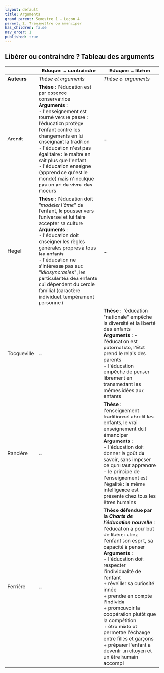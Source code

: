 ```yaml
---
layout: default
title: Arguments
grand_parent: Semestre 1 – Leçon 4
parent: 2. Transmettre ou émanciper
has_children: false
nav_order: 1
published: true
---
```

## Libérer ou contraindre ? Tableau des arguments

|  |  **Eduquer = contraindre**  |  **Eduquer = libérer**   |
|--- |--- |---- |
| **Auteurs**  | *Thèse et arguments* | *Thèse et arguments*  |
| Arendt | **Thèse** : l'éducation est par essence conservatrice <br> **Arguments** : <br> - l'enseignement est tourné vers le passé : l'éducation protège l'enfant contre les changements en lui enseignant la tradition <br> - l'éducation n'est pas égalitaire : le maître en sait plus que l'enfant <br> - l'éducation enseigne (apprend ce qu'est le monde) mais n'inculque pas un art de vivre, des moeurs | ... |
| Hegel | **Thèse** : l'éducation doit "*modeler l'âme*" de l'enfant, le pousser  vers l’universel et lui faire accepter sa culture <br> **Arguments** : <br> - l'éducation doit enseigner les règles générales propres à tous les enfants <br> - l'éducation ne s'intéresse pas aux "*idiosyncrasies*", les particularités des enfants qui dépendent du cercle familial (caractère individuel, tempérament personnel) | ... |
| Tocqueville| ... | **Thèse** : l'éducation "nationale" empêche la diversité et la liberté des enfants <br> **Arguments** : - l'éducation est paternaliste, l'Etat prend le relais des parents <br> - l'éducation  empêche de penser librement en transmettant les mêmes idées aux enfants |
| Rancière | ... | **Thèse** : l'enseignement traditionnel abrutit les enfants, le vrai enseignement doit émanciper <br> **Arguments** : <br> - l'éducation doit donner le goût du savoir, sans imposer ce qu'il faut apprendre <br> - le principe de l'enseignement est l'égalité : la même intelligence est présente chez tous les êtres humains  |
| Ferrière | ... | **Thèse défendue par la *Charte de l’éducation nouvelle*** : l'éducation a pour but de libérer chez l'enfant son esprit, sa capacité à penser <br> **Arguments** : <br> - l'éducation doit respecter l’individualité de l’enfant  <br> + réveiller sa curiosité innée <br> + prendre en compte l'individu <br> + promouvoir la coopération plutôt que la compétition <br> + être mixte et permettre l'échange entre filles et garçons <br> + préparer l'enfant à devenir un citoyen et un être humain accompli |


